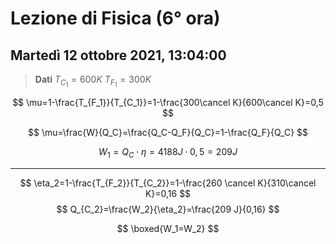 #  Lezione di Fisica (6° ora)
## Martedì 12 ottobre 2021, 13:04:00
> **Dati**
> $T_{C_1}=600K$
> $T_{F_1}=300K$


$$
\mu=1-\frac{T_{F_1}}{T_{C_1}}=1-\frac{300\cancel K}{600\cancel K}=0,5
$$

$$
\mu=\frac{W}{Q_C}=\frac{Q_C-Q_F}{Q_C}=1-\frac{Q_F}{Q_C}
$$



$$
W_1=Q_C\cdot \eta=4188J\cdot 0,5=209J
$$

---
$$
\eta_2=1-\frac{T_{F_2}}{T_{C_2}}=1-\frac{260 \cancel K}{310\cancel K}=0,16
$$
$$
Q_{C_2}=\frac{W_2}{\eta_2}=\frac{209 J}{0,16}
$$


$$
\boxed{W_1=W_2}
$$
<!--stackedit_data:
eyJoaXN0b3J5IjpbLTM0MTYyMTUzLC0yMjY0MTMwNDBdfQ==
-->
